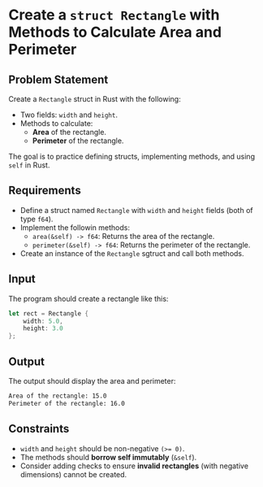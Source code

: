 # Create a `struct Rectangle` with Methods to Calculate Area and Perimeter

## Problem Statement

Create a `Rectangle` struct in Rust with the following:

- Two fields: `width` and `height`.
- Methods to calculate:
  - **Area** of the rectangle.
  - **Perimeter** of the rectangle.

The goal is to practice defining structs, implementing methods, and using `self` in Rust.

## Requirements

- Define a struct named `Rectangle` with `width` and `height` fields (both of type `f64`).
- Implement the followin methods:
  - `area(&self) -> f64`: Returns the area of the rectangle.
  - `perimeter(&self) -> f64`: Returns the perimeter of the rectangle.
- Create an instance of the `Rectangle` sgtruct and call both methods.

## Input

The program should create a rectangle like this:

```rust
let rect = Rectangle {
    width: 5.0,
    height: 3.0
};
```

## Output

The output should display the area and perimeter:

```bash
Area of the rectangle: 15.0
Perimeter of the rectangle: 16.0
```

## Constraints

- `width` and `height` should be non-negative `(>= 0)`.
- The methods should **borrow self immutably** (`&self`).
- Consider adding checks to ensure **invalid rectangles** (with negative dimensions) cannot be created.

